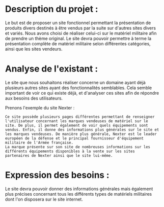 # Description du projet :

Le but est de proposer un site fonctionnel permettant la présentation de produits divers destinés à être vendus par la suite sur d'autres sites divers et variés. Nous avons choisi de réaliser celui-ci sur le matériel militaire afin de prendre un thème original. Le site devra pouvoir permettre à terme la présentation complète de matériel militaire selon différentes catégories, ainsi que les sites vendeurs.

# Analyse de l'existant :

Le site que nous souhaitons réaliser concerne un domaine ayant déjà plusieurs autres sites ayant des fonctionnalités semblables.
Cela semble important de voir ce qui existe déjà, et d'analyser ces sites afin de répondre aux besoins des utilisateurs.

  Prenons l'exemple du site Nexter :

    Ce site possède plusieurs pages différentes permettant de renseigner l'utilisateur concernant les marques vendeuses de matériel sur le site. De plus, il permet également de voir quels équipements sont vendus. Enfin, il donne des informations plus générales sur le site et les marques vendeuses. De manière plus générale, Nexter est le leader européen de la défense et le principal fournisseur d'équipement militaire de l'Armée française.
    La marque présente sur son site de nombreuses informations sur les différents équipements disponibles à la vente sur les sites partenaires de Nexter ainsi que le site lui-même.

# Expression des besoins :

Le site devra pouvoir donner des informations générales mais également plus précises concernant tous les différents types de matériels militaires dont l'on disposera sur le site internet.
